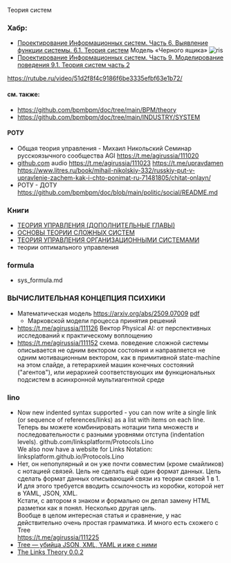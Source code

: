 Теория систем

### Хабр:
- [Проектирование Информационных систем. Часть 6. Выявление функции системы. 6.1. Теория систем](https://habr.com/ru/articles/915546/) Модель «Черного ящика» ![ris](https://habrastorage.org/r/w780/getpro/habr/upload_files/a45/dfe/9ef/a45dfe9efe395b2ee83e35b0184eda28.png) 
- [Проектирование Информационных систем. Часть 9. Моделирование поведения 9.1. Теория систем часть 2](https://habr.com/ru/articles/919454/)


https://rutube.ru/video/51d2f8f4c9186f6be3335efbf63e1b72/

#### см. также:
- https://github.com/bpmbpm/doc/tree/main/BPM/theory
- https://github.com/bpmbpm/doc/tree/main/INDUSTRY/SYSTEM
#### РОТУ
- Общая теория управления - Михаил Никольский Семинар русскоязычного сообщества AGI https://t.me/agirussia/111020
- [github.com](https://github.com/agirussia/agirussia.github.io/blob/main/workshops/2025/02_10_2025_General_Theory_of_Management_Mikhail_Nikolsky_AGI_seminar.md) 
audio https://t.me/agirussia/111023 
https://t.me/upravdamen  
https://www.litres.ru/book/mihail-nikolskiy-332/russkiy-put-v-upravlenie-zachem-kak-i-chto-ponimat-ru-71481805/chitat-onlayn/  
- РОТУ - ДОТУ https://github.com/bpmbpm/doc/blob/main/politic/social/README.md

### Книги
- [ТЕОРИЯ УПРАВЛЕНИЯ (ДОПОЛНИТЕЛЬНЫЕ ГЛАВЫ)](https://api.nntu.ru/frontend/web/ngtu/files/ControlBook2.pdf)
- [ОСНОВЫ ТЕОРИИ СЛОЖНЫХ СИСТЕМ](https://chaos.phys.msu.ru/loskutov/PDF/Loskutov.pdf)
- [ТЕОРИЯ УПРАВЛЕНИЯ ОРГАНИЗАЦИОННЫМИ СИСТЕМАМИ](https://www.methodolog.ru/books/tyos2005.pdf)
- теории оптимального управления
### formula
- sys_formula.md
### ВЫЧИСЛИТЕЛЬНАЯ КОНЦЕПЦИЯ ПСИХИКИ
- Математическая модель https://arxiv.org/abs/2509.07009 [pdf](https://arxiv.org/pdf/2509.07009)
  - Марковской модели процесса принятия решений
- https://t.me/agirussia/111126 Вектор Physical AI: от перспективных исследований к практическому воплощению
- https://t.me/agirussia/111152 схема. поведение сложной системы описывается не одним вектором состояния и направляется не одним мотивационным вектором, как в примитивной state-machine на этом слайде, а гетерархией машин конечных состояний ("агентов"), или иерархией соответствующих им функциональных подсистем в асинхронной мультиагентной среде
### lino
- Now new indented syntax supported - you can now write a single link (or sequence of references/links) as a list with items on each line.
Теперь вы можете комбинировать нотации типа множеств и последовательности с разными уровнями отступа (indentation levels).
github.com/linksplatform/Protocols.Lino  
We also now have a website for Links Notation:  
linksplatform.github.io/Protocols.Lino
- Нет, он непопулярный и он уже почти совместим (кроме смайликов) с нотацией связей.
Цель не сделать ещё один формат данных.
Цель сделать формат данных описывающий связи из теории связей 1 в 1. И для этого требуется вводить ссылочность из коробки, которой нет в YAML, JSON, XML.  
Кстати, с автором я знаком и формально он делал замену HTML разметки как я понял. Несколько другая цель.  
Вообще в целом интересная статья и сравнение, у нас действительно очень простая грамматика. И много есть схожего с Tree  
https://t.me/agirussia/111225
- [Tree — убийца JSON, XML, YAML и иже с ними](https://habr.com/ru/articles/248147/) 
- [The Links Theory 0.0.2](https://habr.com/ru/articles/895896/)
